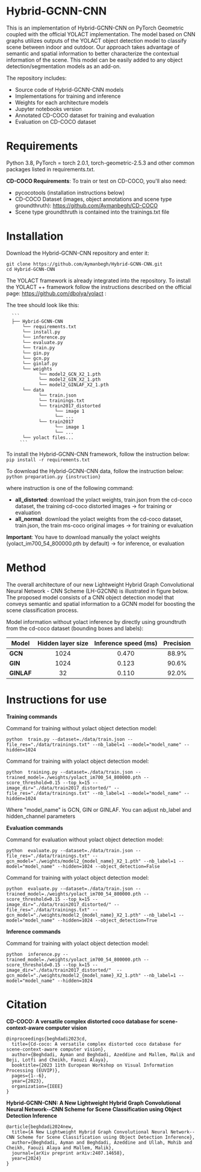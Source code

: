 # Hybrid-GCNN-CNN
This is an implementation of Hybrid-GCNN-CNN on PyTorch Geometric coupled with the official YOLACT implementation. The model based on CNN graphs utilizes outputs of the YOLACT object detection model to classify scene between indoor and outdoor. Our approach takes advantage of semantic and spatial information to better characterize the contextual information of the scene. This model can be easily added to any object detection/segmentation models as an add-on.

The repository includes:
-  Source code of Hybrid-GCNN-CNN models
-  Implementations for training and inference
-  Weights for each architecture models
-  Jupyter notebooks version
-  Annotated CD-COCO dataset for training and evaluation
-  Evaluation on CD-COCO dataset

# Requirements

Python 3.8, PyTorch = torch 2.0.1, torch-geometric-2.5.3 and other common packages listed in requirements.txt.

**CD-COCO Requirements**:
To train or test on CD-COCO, you'll also need:
- pycocotools (installation instructions below)
- CD-COCO Dataset (images, object annotations and scene type groundthruth): https://github.com/Aymanbegh/CD-COCO
- Scene type groundthruth is contained into the trainings.txt file


# Installation
Download the Hybrid-GCNN-CNN repository and enter it:

```
git clone https://github.com/Aymanbegh/Hybrid-GCNN-CNN.git
cd Hybrid-GCNN-CNN
```

The YOLACT framework is already integrated into the repository. To install the YOLACT ++ framework follow the instructions described on the official page: https://github.com/dbolya/yolact :

The tree should look like this:

      ```
      ├── Hybrid-GCNN-CNN
          └── requirements.txt
          └── install.py
          └── inference.py
          └── evaluate.py
          └── train.py
          └── gin.py
          └── gcn.py
          └── ginlaf.py
          └── weights
                └── model2_GCN_X2_1.pth
                └── model2_GIN_X2_1.pth
                └── model2_GINLAF_X2_1.pth
          └── data
                └── train.json
                └── trainings.txt
                └── train2017_distorted
                      └── image 1
                      └── ...
                └── train2017
                      └── image 1
                      └── ...
          └── yolact files...              
         ```  

To install the Hybrid-GCNN-CNN framework, follow the instruction below:
      ```
pip install -r requirements.txt
      ```

To download the Hybrid-GCNN-CNN data, follow the instruction below:
      ```
python preparation.py {instruction}
      ```

where instruction is one of the following command:
- **all_distorted**: download the yolact weights, train.json from the cd-coco dataset, the training cd-coco distorted images -> for training or evaluation
- **all_normal**: download the yolact weights from the cd-coco dataset, train.json, the train ms-coco original images -> for training or evaluation

**Important**: You have to download manually the yolact weights (yolact_im700_54_800000.pth by default) -> for inference, or evaluation


# Method
The overall architecture of our new Lightweight Hybrid Graph Convolutional Neural Network - CNN Scheme (LH-G2CNN) is illustrated in figure below. The proposed model consists
of a CNN object detection model that conveys semantic and spatial information to a GCNN model for boosting the scene classification process.

Model information without yolact inference by directly using groundtruth from the cd-coco dataset (bounding boxes and labels):

|Model| Hidden layer size  | Inference speed (ms) | Precision | 
| ------ | :------: | :------: | :------: | 
| **GCN** | 1024 | 0.470 | 88.9% |
| **GIN** | 1024 | 0.123 | 90.6% | 
| **GINLAF** | 32 | 0.110 | 92.0% | 


# Instructions for use

**Training commands**

Command for training without yolact object detection model:

```
python  train.py --dataset=./data/train.json --file_res="./data/trainings.txt" --nb_label=1 --model="model_name" --hidden=1024
```

Command for training with yolact object detection model:

```
python  training.py --dataset=./data/train.json --trained_model=./weights/yolact_im700_54_800000.pth --score_threshold=0.15 --top_k=15 --image_dir="./data/train2017_distorted/" --file_res="./data/trainings.txt" --nb_label=1 --model="model_name" --hidden=1024
```

Where "model_name" is GCN, GIN or GINLAF. You can adjust nb_label and hidden_channel parameters

**Evaluation commands**

Command for evaluation without yolact object detection model:

```
python  evaluate.py --dataset=./data/train.json --file_res="./data/trainings.txt" --gcn_model="./weights/model2_{model_name}_X2_1.pth" --nb_label=1 --model="model_name" --hidden=1024 --object_detection=False
```

Command for training with yolact object detection model:

```
python  evaluate.py --dataset=./data/train.json --trained_model=./weights/yolact_im700_54_800000.pth --score_threshold=0.15 --top_k=15 --image_dir="./data/train2017_distorted/" --file_res="./data/trainings.txt" --gcn_model="./weights/model2_{model_name}_X2_1.pth" --nb_label=1 --model="model_name" --hidden=1024 --object_detection=True
```

**Inference commands**

Command for training with yolact object detection model:

```
python  inference.py --trained_model=./weights/yolact_im700_54_800000.pth --score_threshold=0.15 --top_k=15 --image_dir="./data/train2017_distorted/"  --gcn_model="./weights/model2_{model_name}_X2_1.pth" --nb_label=1 --model="model_name" --hidden=1024

```

# Citation
**CD-COCO: A versatile complex distorted coco database for scene-context-aware computer vision**
```
@inproceedings{beghdadi2023cd,
  title={Cd-coco: A versatile complex distorted coco database for scene-context-aware computer vision},
  author={Beghdadi, Ayman and Beghdadi, Azeddine and Mallem, Malik and Beji, Lotfi and Cheikh, Faouzi Alaya},
  booktitle={2023 11th European Workshop on Visual Information Processing (EUVIP)},
  pages={1--6},
  year={2023},
  organization={IEEE}
}
```

**Hybrid-GCNN-CNN: A New Lightweight Hybrid Graph Convolutional Neural Network--CNN Scheme for Scene Classification using Object Detection Inference**

```
@article{beghdadi2024new,
  title={A New Lightweight Hybrid Graph Convolutional Neural Network--CNN Scheme for Scene Classification using Object Detection Inference},
  author={Beghdadi, Ayman and Beghdadi, Azeddine and Ullah, Mohib and Cheikh, Faouzi Alaya and Mallem, Malik},
  journal={arXiv preprint arXiv:2407.14658},
  year={2024}
}
```
